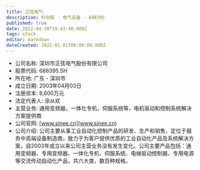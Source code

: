 ```yaml
---
title: 正弦电气
description: 科创板 - 电气设备 - 688395
published: true
date: 2022-04-30T19:43:40.000Z
tags: stock
editor: markdown
dateCreated: 2022-01-01T00:00:00.000Z
---
```


- 公司名称: 深圳市正弦电气股份有限公司
- 股票代码: 688395.SH
- 所在地: 广东 - 深圳市
- 成立日期: 2003年04月03日
- 注册资本: 8,600万元
- 法定代表人: 涂从欢
- 主营业务: 通用变频器，一体化专机，伺服系统等，电机驱动和控制系统解决方案提供商
- 公司官网: [www.sinee.cn](www.sinee.cn)
- 公司介绍: 公司主要从事工业自动化控制产品的研发、生产和销售，定位于服务中高端设备制造商，致力于为客户提供优质的工业自动化产品及系统解决方案，自2003年成立以来公司主营业务没有发生变化。公司主要产品包括：通用变频器、专用变频器、一体化专机、伺服系统、电梯驱动控制器、专用电源等交流传动自动化产品，共六大类，数百种规格。


